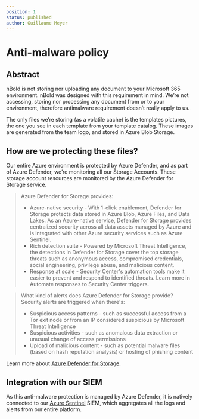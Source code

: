 ```yaml
---
position: 1
status: published
author: Guillaume Meyer
---
```


# Anti-malware policy

## Abstract

nBold is not storing nor uploading any document to your Microsoft 365 environment. nBold was designed with this requirement in mind. We’re not accessing, storing nor processing any document from or to your environment, therefore antimalware requirement doesn’t really apply to us.

The only files we’re storing (as a volatile cache) is the templates pictures, the one you see in each template from your template catalog.
These images are generated from the team logo, and stored in Azure Blob Storage.

## How are we protecting these files?

Our entire Azure environment is protected by Azure Defender, and as part of Azure Defender, we’re monitoring all our Storage Accounts. These storage account resources are monitored by the Azure Defender for Storage service.

> Azure Defender for Storage provides:
> - Azure-native security - With 1-click enablement, Defender for Storage protects data stored in Azure Blob, Azure Files, and Data Lakes. As an Azure-native service, Defender for Storage provides centralized security across all data assets managed by Azure and is integrated with other Azure security services such as Azure Sentinel.
> - Rich detection suite - Powered by Microsoft Threat Intelligence, the detections in Defender for Storage cover the top storage threats such as anonymous access, compromised credentials, social engineering, privilege abuse, and malicious content.
> - Response at scale - Security Center's automation tools make it easier to prevent and respond to identified threats. Learn more in Automate responses to Security Center triggers.

> What kind of alerts does Azure Defender for Storage provide?
> Security alerts are triggered when there's:
> - Suspicious access patterns - such as successful access from a Tor exit node or from an IP considered suspicious by Microsoft Threat Intelligence
> - Suspicious activities - such as anomalous data extraction or unusual change of access permissions
> - Upload of malicious content - such as potential malware files (based on hash reputation analysis) or hosting of phishing content
 
Learn more about [Azure Defender for Storage](https://docs.microsoft.com/en-us/azure/security-center/defender-for-storage-introduction).

## Integration with our SIEM

As this anti-malware protection is managed by Azure Defender, it is natively connected to our [Azure Sentinel](https://docs.microsoft.com/en-us/azure/sentinel/overview) SIEM, which aggregates all the logs and alerts from our entire platform.
